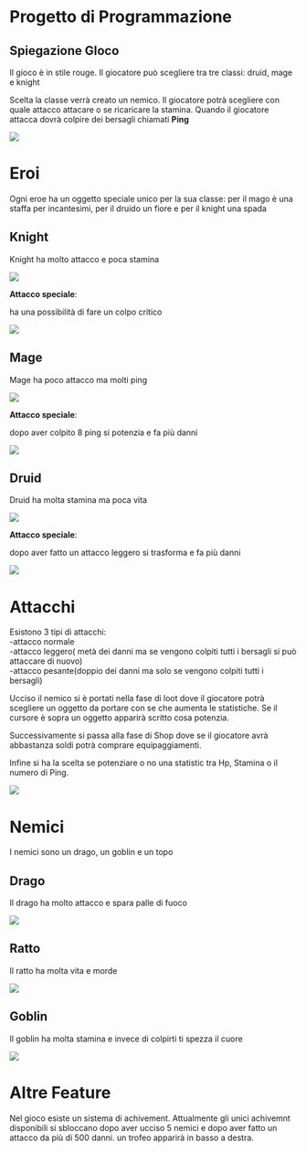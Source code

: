 # Progetto di Programmazione

## Spiegazione GIoco

Il gioco è in stile rouge. Il giocatore può scegliere tra tre classi: druid, mage e knight

Scelta la classe verrà creato un nemico. Il giocatore potrà scegliere con quale attacco attacare o se ricaricare la stamina. Quando il giocatore attacca dovrà colpire dei bersagli chiamati **Ping**

<picture>
<img src="images/menu.gif">
</picture>

# Eroi

Ogni eroe ha un oggetto speciale unico per la sua classe: per il mago è una staffa per incantesimi, per il druido un fiore e per il knight una spada

## Knight
Knight ha molto attacco e poca stamina


<picture>
<img src="images/knight.gif">
</picture>


**Attacco speciale**:

ha una possibilità di fare un colpo critico


<picture>
<img src="images/crit.gif">
</picture>


## Mage

Mage ha poco attacco ma molti ping


<picture>
<img src="images/mage.gif">
</picture>


**Attacco speciale**:

dopo aver colpito 8 ping si potenzia e fa più danni


<picture>
<img src="images/special mage.gif">
</picture>


## Druid

Druid ha molta stamina ma poca vita


<picture>
<img src="images/druid.gif">
</picture>


**Attacco speciale**:

dopo aver fatto un attacco leggero si trasforma e fa più danni


<picture>
<img src="images/special druid.gif">
</picture>

# Attacchi

Esistono 3 tipi di attacchi:  
-attacco normale  
-attacco leggero( metà dei danni ma se vengono colpiti tutti i bersagli si può attaccare di nuovo)  
-attacco pesante(doppio dei danni ma solo se vengono colpiti tutti i bersagli)

Ucciso il nemico si è portati nella fase di loot dove il giocatore potrà scegliere un oggetto da portare con se che aumenta le statistiche. Se il cursore è sopra un oggetto apparirà scritto cosa potenzia.

Successivamente si passa alla fase di Shop dove se il giocatore avrà abbastanza soldi potrà comprare equipaggiamenti.

Infine si ha la scelta se potenziare o no una statistic tra Hp, Stamina o il numero di Ping.


<picture>
<img src="images/loot.gif">
</picture>


# Nemici
I nemici sono un drago, un goblin e un topo

## Drago

Il drago ha molto attacco e spara palle di fuoco


<picture>
<img src="images/drago.gif">
</picture>


## Ratto

Il ratto ha molta vita e morde


<picture>
<img src="images/rat.gif">
</picture>


## Goblin

Il goblin ha molta stamina e invece di colpirti ti spezza il cuore


<picture>
<img src="images/goblin.gif">
</picture>


# Altre Feature

Nel gioco esiste un sistema di achivement. Attualmente gli unici achivemnt disponibili si sbloccano dopo aver ucciso 5 nemici e dopo aver fatto un attacco da più di 500 danni. un trofeo apparirà in basso a destra.

